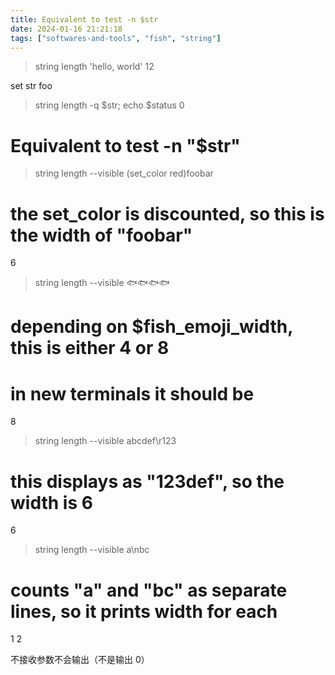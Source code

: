 ```yaml
---
title: Equivalent to test -n $str
date: 2024-01-16 21:21:18
tags: ["softwares-and-tools", "fish", "string"]
---
```

> string length 'hello, world'
12

set str foo
> string length -q $str; echo $status
0
# Equivalent to test -n "$str"

> string length --visible (set_color red)foobar
# the set_color is discounted, so this is the width of "foobar"
6

> string length --visible 🐟🐟🐟🐟
# depending on $fish_emoji_width, this is either 4 or 8
# in new terminals it should be
8

> string length --visible abcdef\r123
# this displays as "123def", so the width is 6
6

> string length --visible a\nbc
# counts "a" and "bc" as separate lines, so it prints width for each
1
2

不接收参数不会输出（不是输出 0）

